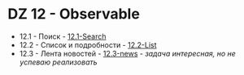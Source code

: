 # DZ 12 - Observable

* 12.1 - Поиск - [12.1-Search](12.1-Search)
* 12.2 - Список и подробности - [12.2-List](12.2-List)
* 12.3 - Лента новостей - [12.3-news](12.3-news) - _задача интересная, но не успеваю реализовать_
